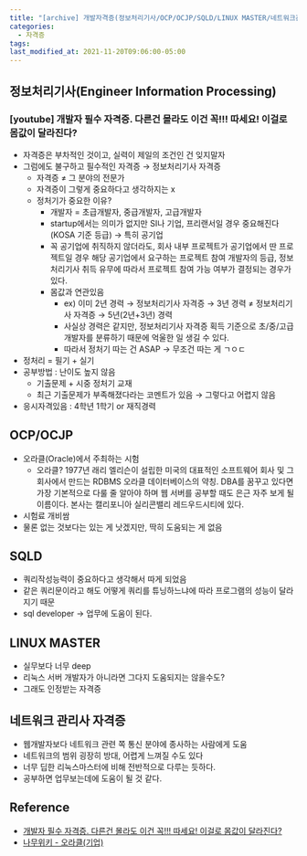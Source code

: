 ```yaml
---
title: "[archive] 개발자격증(정보처리기사/OCP/OCJP/SQLD/LINUX MASTER/네트워크관리사)"
categories:
  - 자격증
tags:
last_modified_at: 2021-11-20T09:06:00-05:00
---
```

## 정보처리기사(Engineer Information Processing)
### [youtube] 개발자 필수 자격증. 다른건 몰라도 이건 꼭!!! 따세요! 이걸로 몸값이 달라진다?
- 자격증은 부차적인 것이고, 실력이 제일의 조건인 건 잊지말자
- 그럼에도 불구하고 필수적인 자격증 → 정보처리기사 자격증
  - 자격증 ≠ 그 분야의 전문가
  - 자격증이 그렇게 중요하다고 생각하지는 x
  - 정처기가 중요한 이유?
    - 개발자 = 초급개발자, 중급개발자, 고급개발자
    - startup에서는 의미가 없지만 SI나 기업, 프리랜서일 경우 중요해진다(KOSA 기준 등급) → 특히 공기업
    - 꼭 공기업에 취직하지 않더라도, 회사 내부 프로젝트가 공기업에서 딴 프로젝트일 경우 해당 공기업에서 요구하는 프로젝트 참여 개발자의 등급, 정보처리기사 취득 유무에 따라서 프로젝트 참여 가능 여부가 결정되는 경우가 있다.
    - 몸값과 연관있음
      - ex) 이미 2년 경력 → 정보처리기사 자격증 → 3년 경력  ≠  정보처리기사 자격증 → 5년(2년+3년) 경력
      - 사실상 경력은 같지만, 정보처리기사 자격증 획득 기준으로 초/중/고급 개발자를 분류하기 때문에 억울한 일 생길 수 있다.
      - 따라서 정처기 따는 건 ASAP → 무조건 따는 게 ㄱㅇㄷ
- 정처리 = 필기 + 실기
- 공부방법 : 난이도 높지 않음
  - 기출문제 + 시중 정처기 교재
  - 최근 기출문제가 부족해졌다라는 코멘트가 있음 → 그렇다고 어렵지 않음
- 응시자격있음 : 4학년 1학기 or 재직경력

## OCP/OCJP 
- 오라클(Oracle)에서 주최하는 시험
  - 오라클? 1977년 래리 엘리슨이 설립한 미국의 대표적인 소프트웨어 회사 및 그 회사에서 만드는 RDBMS 오라클 데이터베이스의 약칭. DBA를 꿈꾸고 있다면 가장 기본적으로 다룰 줄 알아야 하며 웹 서버를 공부할 때도 은근 자주 보게 될 이름이다. 본사는 캘리포니아 실리콘밸리 레드우드시티에 있다.
- 시험료 개비쌈
- 물론 없는 것보다는 있는 게 낫겠지만, 딱히 도움되는 게 없음

## SQLD
- 쿼리작성능력이 중요하다고 생각해서 따게 되었음
- 같은 쿼리문이라고 해도 어떻게 쿼리를 튜닝하느냐에 따라 프로그램의 성능이 달라지기 때문
- sql developer → 업무에 도움이 된다.

## LINUX MASTER
- 실무보다 너무 deep
- 리눅스 서버 개발자가 아니라면 그다지 도움되지는 않을수도?
- 그래도 인정받는 자격증

## 네트워크 관리사 자격증
- 웹개발자보다 네트워크 관련 쪽 통신 분야에 종사하는 사람에게 도움
- 네트워크의 범위 굉장히 방대, 어렵게 느껴질 수도 있다
- 너무 딥한 리눅스마스터에 비해 전반적으로 다루는 듯하다.
- 공부하면 업무보는데에 도움이 될 것 같다.
## Reference
- [개발자 필수 자격증. 다른건 몰라도 이건 꼭!!! 따세요! 이걸로 몸값이 달라진다?](https://www.youtube.com/watch?v=OKr0wCwFymk)
- [나무위키 - 오라클(기업)](https://namu.wiki/w/%EC%98%A4%EB%9D%BC%ED%81%B4(%EA%B8%B0%EC%97%85))
